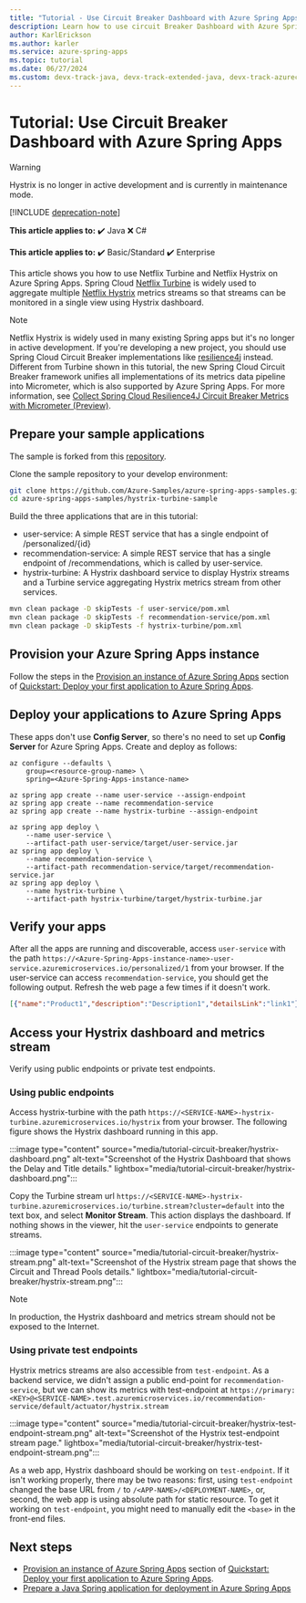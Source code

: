 ```yaml
---
title: "Tutorial - Use Circuit Breaker Dashboard with Azure Spring Apps"
description: Learn how to use circuit Breaker Dashboard with Azure Spring Apps.
author: KarlErickson
ms.author: karler
ms.service: azure-spring-apps
ms.topic: tutorial
ms.date: 06/27/2024
ms.custom: devx-track-java, devx-track-extended-java, devx-track-azurecli
---
```


# Tutorial: Use Circuit Breaker Dashboard with Azure Spring Apps

> [!WARNING]
> Hystrix is no longer in active development and is currently in maintenance mode.

[!INCLUDE [deprecation-note](../includes/deprecation-note.md)]

**This article applies to:** ✔️ Java ❌ C#

**This article applies to:** ✔️ Basic/Standard ✔️ Enterprise

This article shows you how to use Netflix Turbine and Netflix Hystrix on Azure Spring Apps. Spring Cloud [Netflix Turbine](https://github.com/Netflix/Turbine) is widely used to aggregate multiple [Netflix Hystrix](https://github.com/Netflix/Hystrix) metrics streams so that streams can be monitored in a single view using Hystrix dashboard.

> [!NOTE]
> Netflix Hystrix is widely used in many existing Spring apps but it's no longer in active development. If you're developing a new project, you should use Spring Cloud Circuit Breaker implementations like [resilience4j](https://github.com/resilience4j/resilience4j) instead. Different from Turbine shown in this tutorial, the new Spring Cloud Circuit Breaker framework unifies all implementations of its metrics data pipeline into Micrometer, which is also supported by Azure Spring Apps. For more information, see [Collect Spring Cloud Resilience4J Circuit Breaker Metrics with Micrometer (Preview)](./how-to-circuit-breaker-metrics.md).

## Prepare your sample applications

The sample is forked from this [repository](https://github.com/StackAbuse/spring-cloud/tree/master/spring-turbine).

Clone the sample repository to your develop environment:

```bash
git clone https://github.com/Azure-Samples/azure-spring-apps-samples.git
cd azure-spring-apps-samples/hystrix-turbine-sample
```

Build the three applications that are in this tutorial:

* user-service: A simple REST service that has a single endpoint of /personalized/{id}
* recommendation-service: A simple REST service that has a single endpoint of /recommendations, which is called by user-service.
* hystrix-turbine: A Hystrix dashboard service to display Hystrix streams and a Turbine service aggregating Hystrix metrics stream from other services.

```bash
mvn clean package -D skipTests -f user-service/pom.xml
mvn clean package -D skipTests -f recommendation-service/pom.xml
mvn clean package -D skipTests -f hystrix-turbine/pom.xml
```

## Provision your Azure Spring Apps instance

Follow the steps in the [Provision an instance of Azure Spring Apps](./quickstart.md#32-create-an-azure-spring-apps-instance) section of [Quickstart: Deploy your first application to Azure Spring Apps](quickstart.md).

## Deploy your applications to Azure Spring Apps

These apps don't use **Config Server**, so there's no need to set up **Config Server** for Azure Spring Apps.  Create and deploy as follows:

```azurecli
az configure --defaults \
    group=<resource-group-name> \
    spring=<Azure-Spring-Apps-instance-name>

az spring app create --name user-service --assign-endpoint
az spring app create --name recommendation-service
az spring app create --name hystrix-turbine --assign-endpoint

az spring app deploy \
    --name user-service \
    --artifact-path user-service/target/user-service.jar
az spring app deploy \
    --name recommendation-service \
    --artifact-path recommendation-service/target/recommendation-service.jar
az spring app deploy \
    --name hystrix-turbine \
    --artifact-path hystrix-turbine/target/hystrix-turbine.jar
```

## Verify your apps

After all the apps are running and discoverable, access `user-service` with the path `https://<Azure-Spring-Apps-instance-name>-user-service.azuremicroservices.io/personalized/1` from your browser. If the user-service can access `recommendation-service`, you should get the following output. Refresh the web page a few times if it doesn't work.

```json
[{"name":"Product1","description":"Description1","detailsLink":"link1"},{"name":"Product2","description":"Description2","detailsLink":"link3"},{"name":"Product3","description":"Description3","detailsLink":"link3"}]
```

## Access your Hystrix dashboard and metrics stream

Verify using public endpoints or private test endpoints.

### Using public endpoints

Access hystrix-turbine with the path `https://<SERVICE-NAME>-hystrix-turbine.azuremicroservices.io/hystrix` from your browser.  The following figure shows the Hystrix dashboard running in this app.

:::image type="content" source="media/tutorial-circuit-breaker/hystrix-dashboard.png" alt-text="Screenshot of the Hystrix Dashboard that shows the Delay and Title details." lightbox="media/tutorial-circuit-breaker/hystrix-dashboard.png":::

Copy the Turbine stream url `https://<SERVICE-NAME>-hystrix-turbine.azuremicroservices.io/turbine.stream?cluster=default` into the text box, and select **Monitor Stream**.  This action displays the dashboard. If nothing shows in the viewer, hit the `user-service` endpoints to generate streams.

:::image type="content" source="media/tutorial-circuit-breaker/hystrix-stream.png" alt-text="Screenshot of the Hystrix stream page that shows the Circuit and Thread Pools details." lightbox="media/tutorial-circuit-breaker/hystrix-stream.png":::

> [!NOTE]
> In production, the Hystrix dashboard and metrics stream should not be exposed to the Internet.

### Using private test endpoints

Hystrix metrics streams are also accessible from `test-endpoint`. As a backend service, we didn't assign a public end-point for `recommendation-service`, but we can show its metrics with test-endpoint at `https://primary:<KEY>@<SERVICE-NAME>.test.azuremicroservices.io/recommendation-service/default/actuator/hystrix.stream`

:::image type="content" source="media/tutorial-circuit-breaker/hystrix-test-endpoint-stream.png" alt-text="Screenshot of the Hystrix test-endpoint stream page." lightbox="media/tutorial-circuit-breaker/hystrix-test-endpoint-stream.png":::

As a web app, Hystrix dashboard should be working on `test-endpoint`. If it isn't working properly, there may be two reasons: first, using `test-endpoint` changed the base URL from `/` to `/<APP-NAME>/<DEPLOYMENT-NAME>`, or, second, the web app is using absolute path for static resource. To get it working on `test-endpoint`, you might need to manually edit the `<base>` in the front-end files.

## Next steps

* [Provision an instance of Azure Spring Apps](./quickstart.md#32-create-an-azure-spring-apps-instance) section of [Quickstart: Deploy your first application to Azure Spring Apps](quickstart.md).
* [Prepare a Java Spring application for deployment in Azure Spring Apps](how-to-prepare-app-deployment.md)
